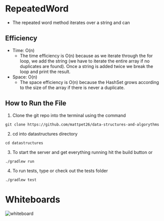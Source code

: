 # RepeatedWord
- The repeated word method iterates over a string and can 

## Efficiency
- Time: O(n)
    - The time efficiency is O(n) because as we iterate through the for loop, we add the string (we have to iterate the entire array if no duplicates are found). Once a string is added twice we break the loop and print the result.
- Space: O(n)
    - The space efficiency is O(n) because the HashSet grows according to the size of the array if there is never a duplicate. 

## How to Run the File
1. Clone the git repo into the terminal using the command   
```
git clone https://github.com/mattpet26/data-structures-and-algorythms
```

2. cd into datastructures directory  
``` 
cd datastructures 
```
3. To start the server and get everything running hit the build button or 
```
./gradlew run
```
4. To run tests, type or check out the tests folder
```
./gradlew test
```

# Whiteboards
![whiteboard](../../../resources/cc31.PNG)
